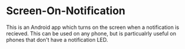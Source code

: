 # Screen-On-Notification

This is an Android app which turns on the screen when a notification is recieved. This can be used on any phone, but is particualrly useful on phones that don't have a notification LED.
